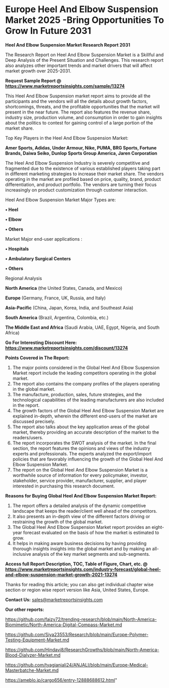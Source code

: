 # Europe Heel And Elbow Suspension Market 2025 -Bring Opportunities To Grow In Future 2031

<strong>Heel And Elbow Suspension Market Research Report 2031</strong>

The Research Report on Heel And Elbow Suspension Market is a Skillful and Deep Analysis of the Present Situation and Challenges. This research report also analyzes other important trends and market drivers that will affect market growth over 2025-2031.

<strong>Request Sample Report @ <a href=https://www.marketreportsinsights.com/sample/13274>https://www.marketreportsinsights.com/sample/13274</a></strong>

This Heel And Elbow Suspension market report aims to provide all the participants and the vendors will all the details about growth factors, shortcomings, threats, and the profitable opportunities that the market will present in the near future. The report also features the revenue share, industry size, production volume, and consumption in order to gain insights about the politics to contest for gaining control of a large portion of the market share.

Top Key Players in the Heel And Elbow Suspension Market:

<strong>Amer Sports, Adidas, Under Armour, Nike, PUMA, BRG Sports, Fortune Brands, Daiwa Seiko, Dunlop Sports Group America, Jaren Corporation</strong>

The Heel And Elbow Suspension Industry is severely competitive and fragmented due to the existence of various established players taking part in different marketing strategies to increase their market share. The vendors operating in the market are profiled based on price, quality, brand, product differentiation, and product portfolio. The vendors are turning their focus increasingly on product customization through customer interaction.

Heel And Elbow Suspension Market Major Types are:

<strong>• Heel

• Elbow

• Others</strong>

Market Major end-user applications :

<strong>• Hospitals

• Ambulatory Surgical Centers

• Others</strong>

Regional Analysis

</u><strong><b>North America</b></strong> (the United States, Canada, and Mexico)

<strong><b>Europe </b></strong>(Germany, France, UK, Russia, and Italy)

<strong><b>Asia-Pacific</b></strong> (China, Japan, Korea, India, and Southeast Asia)

<strong><b>South America</b></strong> (Brazil, Argentina, Colombia, etc.)

<strong><b>The Middle East and Africa</b></strong> (Saudi Arabia, UAE, Egypt, Nigeria, and South Africa)

<strong>Go For Interesting Discount Here: <a href=https://www.marketreportsinsights.com/discount/13274>https://www.marketreportsinsights.com/discount/13274</a></strong>

<strong>Points Covered in The Report:</strong>
<ol>
  <li>The major points considered in the Global Heel And Elbow Suspension Market report include the leading competitors operating in the global market.</li>
  <li>The report also contains the company profiles of the players operating in the global market.</li>
  <li>The manufacture, production, sales, future strategies, and the technological capabilities of the leading manufacturers are also included in the report.</li>
  <li>The growth factors of the Global Heel And Elbow Suspension Market are explained in-depth, wherein the different end-users of the market are discussed precisely.</li>
  <li>The report also talks about the key application areas of the global market, thereby providing an accurate description of the market to the readers/users.</li>
  <li>The report incorporates the SWOT analysis of the market. In the final section, the report features the opinions and views of the industry experts and professionals. The experts analyzed the export/import policies that are favorably influencing the growth of the Global Heel And Elbow Suspension Market.</li>
  <li>The report on the Global Heel And Elbow Suspension Market is a worthwhile source of information for every policymaker, investor, stakeholder, service provider, manufacturer, supplier, and player interested in purchasing this research document.</li>
</ol>
<strong>Reasons for Buying Global Heel And Elbow Suspension Market Report:</strong>

<ol>
  <li>The report offers a detailed analysis of the dynamic competitive landscape that keeps the reader/client well ahead of the competitors.</li>
  <li>It also presents an in-depth view of the different factors driving or restraining the growth of the global market.</li>
  <li>The Global Heel And Elbow Suspension Market report provides an eight-year forecast evaluated on the basis of how the market is estimated to grow.</li>
  <li>It helps in making aware business decisions by having providing thorough insights insights into the global market and by making an all-inclusive analysis of the key market segments and sub-segments.</li>
</ol>
<strong>Access full Report Description, TOC, Table of Figure, Chart, etc. @ <a href=https://www.marketreportsinsights.com/industry-forecast/global-heel-and-elbow-suspension-market-growth-2021-13274>https://www.marketreportsinsights.com/industry-forecast/global-heel-and-elbow-suspension-market-growth-2021-13274</a></strong>


Thanks for reading this article; you can also get individual chapter wise section or region wise report version like Asia, United States, Europe.

<strong>Contact Us:</strong>
sales@marketreportsinsights.com

<strong>Our other reports:</strong>

<a href=https://github.com/faizy72/trending-research/blob/main/North-America-Biomimetic/North-America-Digital-Compass-Market.md>https://github.com/faizy72/trending-research/blob/main/North-America-Biomimetic/North-America-Digital-Compass-Market.md</a>

<a href=https://github.com/Siya23553/Research/blob/main/Europe-Polymer-Testing-Equipment-Market.md>https://github.com/Siya23553/Research/blob/main/Europe-Polymer-Testing-Equipment-Market.md</a>

<a href=https://github.com/Hindavi8/ResearchGrowths/blob/main/North-America-Blood-Dialyzer-Market.md>https://github.com/Hindavi8/ResearchGrowths/blob/main/North-America-Blood-Dialyzer-Market.md</a>

<a href=https://github.com/tyagianjali24/ANJALI/blob/main/Europe-Medical-Masterbatche-Market.md>https://github.com/tyagianjali24/ANJALI/blob/main/Europe-Medical-Masterbatche-Market.md</a>

<a href=https://ameblo.jp/cargo656/entry-12888688612.html>https://ameblo.jp/cargo656/entry-12888688612.html</a>"
